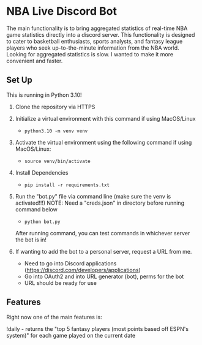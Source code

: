 # NBA Live Discord Bot

The main functionality is to bring aggregated statistics of real-time NBA game statistics directly into a discord server. 
This functionality is designed to cater to basketball enthusiasts, sports analysts, and fantasy league players who seek up-to-the-minute information from the NBA world. Looking for aggregated statistics is slow. I wanted to make it more convenient and faster.


## Set Up

This is running in Python 3.10!

1. Clone the repository via HTTPS
2. Initialize a virtual environment with this command if using MacOS/Linux
    - ` python3.10 -m venv venv `
3. Activate the virtual environment using the following command if using MacOS/Linux:
    - ` source venv/bin/activate `
4. Install Dependencies 
    - ` pip install -r requirements.txt `
5. Run the "bot.py" file via command line (make sure the venv is activated!!!)
    NOTE: Need a "creds.json" in directory before running command below
    - ` python bot.py `

    After running command, you can test commands in whichever server the bot is in!

6. If wanting to add the bot to a personal server, request a URL from me.
    - Need to go into Discord applications (https://discord.com/developers/applications)
    - Go into OAuth2 and into URL generator (bot), perms for the bot
    - URL should be ready for use

## Features

Right now one of the main features is:

!daily - returns the "top 5 fantasy players (most points based off ESPN's system)"  for each game played on the current date

